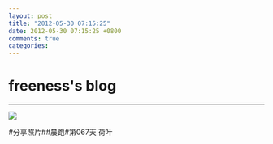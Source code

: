 ```yaml
---
layout: post
title: "2012-05-30 07:15:25"
date: 2012-05-30 07:15:25 +0800
comments: true
categories: 
---
```


# freeness's blog

----------

![](http://okqmqrbgo.bkt.clouddn.com/201205300715251.jpg)

>
\#分享照片\#\#晨跑\#第067天 荷叶